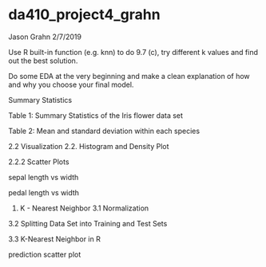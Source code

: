 da410\_project4\_grahn
================
Jason Grahn
2/7/2019

Use R built-in function (e.g. knn) to do 9.7 (c), try different k values and find out the best solution.

Do some EDA at the very beginning and make a clean explanation of how and why you choose your final model.

Summary Statistics

Table 1: Summary Statistics of the Iris flower data set

Table 2: Mean and standard deviation within each species

2.2 Visualization 2.2. Histogram and Density Plot

2.2.2 Scatter Plots

sepal length vs width

pedal length vs width

1.  K - Nearest Neighbor 3.1 Normalization

3.2 Splitting Data Set into Training and Test Sets

3.3 K-Nearest Neighbor in R

prediction scatter plot
